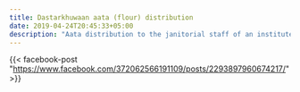 ```yaml
---
title: Dastarkhuwaan aata (flour) distribution
date: 2019-04-24T20:45:33+05:00
description: "Aata distribution to the janitorial staff of an institute by Dastsrkhuwaan lunch program, working under the umbrella of Faiz-e-Aam Welfare Trust."
---
```


{{< facebook-post "https://www.facebook.com/372062566191109/posts/2293897960674217/" >}}



